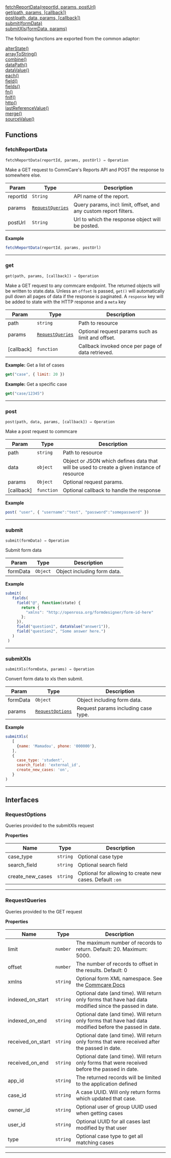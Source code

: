<dl>
<dt>
    <a href="#fetchreportdata">fetchReportData(reportId, params, postUrl)</a></dt>
<dt>
    <a href="#get">get(path, params, [callback])</a></dt>
<dt>
    <a href="#post">post(path, data, params, [callback])</a></dt>
<dt>
    <a href="#submit">submit(formData)</a></dt>
<dt>
    <a href="#submitxls">submitXls(formData, params)</a></dt>
</dl>

The following functions are exported from the common adaptor:
<dl>
<dt>
    <a href="/adaptors/packages/common-docs#alterstate">alterState()</a>
</dt>
<dt>
    <a href="/adaptors/packages/common-docs#arraytostring">arrayToString()</a>
</dt>
<dt>
    <a href="/adaptors/packages/common-docs#combine">combine()</a>
</dt>
<dt>
    <a href="/adaptors/packages/common-docs#datapath">dataPath()</a>
</dt>
<dt>
    <a href="/adaptors/packages/common-docs#datavalue">dataValue()</a>
</dt>
<dt>
    <a href="/adaptors/packages/common-docs#each">each()</a>
</dt>
<dt>
    <a href="/adaptors/packages/common-docs#field">field()</a>
</dt>
<dt>
    <a href="/adaptors/packages/common-docs#fields">fields()</a>
</dt>
<dt>
    <a href="/adaptors/packages/common-docs#fn">fn()</a>
</dt>
<dt>
    <a href="/adaptors/packages/common-docs#fnif">fnIf()</a>
</dt>
<dt>
    <a href="/adaptors/packages/common-docs#http">http()</a>
</dt>
<dt>
    <a href="/adaptors/packages/common-docs#lastreferencevalue">lastReferenceValue()</a>
</dt>
<dt>
    <a href="/adaptors/packages/common-docs#merge">merge()</a>
</dt>
<dt>
    <a href="/adaptors/packages/common-docs#sourcevalue">sourceValue()</a>
</dt></dl>

## Functions
### fetchReportData

<p><code>fetchReportData(reportId, params, postUrl) ⇒ Operation</code></p>

Make a GET request to CommCare's Reports API
and POST the response to somewhere else.


| Param | Type | Description |
| --- | --- | --- |
| reportId | <code>String</code> | API name of the report. |
| params | [<code>RequestQueries</code>](#requestqueries) | Query params, incl: limit, offset, and any custom report filters. |
| postUrl | <code>String</code> | Url to which the response object will be posted. |

**Example**
```js
fetchReportData(reportId, params, postUrl)
```

* * *

### get

<p><code>get(path, params, [callback]) ⇒ Operation</code></p>

Make a GET request to any commcare endpoint. The returned objects will be written to state.data.
Unless an `offset` is passed, `get()` will automatically pull down all pages of data if the response
is paginated.
A `response` key will be added to state with the HTTP response and a `meta` key


| Param | Type | Description |
| --- | --- | --- |
| path | <code>string</code> | Path to resource |
| params | [<code>RequestQueries</code>](#requestqueries) | Optional request params such as limit and offset. |
| [callback] | <code>function</code> | Callback invoked once per page of data retrieved. |

**Example:** Get a list of cases
```js
get("case", { limit: 20 })
```
**Example:** Get a specific case 
```js
get("case/12345")
```

* * *

### post

<p><code>post(path, data, params, [callback]) ⇒ Operation</code></p>

Make a post request to commcare


| Param | Type | Description |
| --- | --- | --- |
| path | <code>string</code> | Path to resource |
| data | <code>object</code> | Object or JSON which defines data that will be used to create a given instance of resource |
| params | <code>Object</code> | Optional request params. |
| [callback] | <code>function</code> | Optional callback to handle the response |

**Example**
```js
post( "user", { "username":"test", "password":"somepassword" })
```

* * *

### submit

<p><code>submit(formData) ⇒ Operation</code></p>

Submit form data


| Param | Type | Description |
| --- | --- | --- |
| formData | <code>Object</code> | Object including form data. |

**Example**
```js
submit(
   fields(
     field("@", function(state) {
       return {
         "xmlns": "http://openrosa.org/formdesigner/form-id-here"
       };
     }),
     field("question1", dataValue("answer1")),
     field("question2", "Some answer here.")
   )
 )
```

* * *

### submitXls

<p><code>submitXls(formData, params) ⇒ Operation</code></p>

Convert form data to xls then submit.


| Param | Type | Description |
| --- | --- | --- |
| formData | <code>Object</code> | Object including form data. |
| params | [<code>RequestOptions</code>](#requestoptions) | Request params including case type. |

**Example**
```js
submitXls(
   [
     {name: 'Mamadou', phone: '000000'},
   ],
   {
     case_type: 'student',
     search_field: 'external_id',
     create_new_cases: 'on',
   }
)
```

* * *

##  Interfaces

### RequestOptions

Queries provided to the submitXls request

**Properties**

| Name | Type | Description |
| --- | --- | --- |
| case_type | <code>string</code> | Optional case type |
| search_field | <code>string</code> | Optional search field |
| create_new_cases | <code>string</code> | Optional for allowing to create new cases. Default `:on` |


* * *

### RequestQueries

Queries provided to the GET request

**Properties**

| Name | Type | Description |
| --- | --- | --- |
| limit | <code>number</code> | The maximum number of records to return. Default: 20. Maximum: 5000. |
| offset | <code>number</code> | The number of records to offset in the results. Default: 0 |
| xmlns | <code>string</code> | Optional form XML namespace. See the [Commcare Docs](https://dimagi.atlassian.net/wiki/spaces/commcarepublic/pages/2143979045/Finding+a+Form%27s+XMLNS) |
| indexed_on_start | <code>string</code> | Optional date (and time). Will return only forms that have had data modified since the passed in date. |
| indexed_on_end | <code>string</code> | Optional date (and time). Will return only forms that have had data modified before the passed in date. |
| received_on_start | <code>string</code> | Optional date (and time). Will return only forms that were received after the passed in date. |
| received_on_end | <code>string</code> | Optional date (and time). Will return only forms that were received before the passed in date. |
| app_id | <code>string</code> | The returned records will be limited to the application defined |
| case_id | <code>string</code> | A case UUID.  Will only return forms which updated that case. |
| owner_id | <code>string</code> | Optional user of group UUID used when getting cases |
| user_id | <code>string</code> | Optional UUID for all cases last modified by that user |
| type | <code>string</code> | Optional case type to get all matching cases |


* * *

